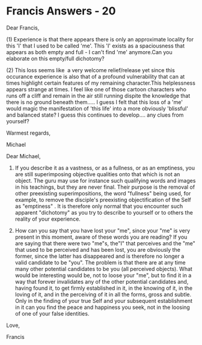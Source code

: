 # Francis Answers - 20

Dear Francis,

(1) Experience is that there appears there is only an approximate locality for this 'I' that I used to be called 'me'. This 'I' exists as a spaciousness that appears as both empty and full - I can't find 'me' anymore.Can you elaborate on this empty/full dichotomy?

(2) This loss seems like &nbsp;a very welcome relief/release yet since this occurance experience is also that of a profound vulnerability that can at times highlight certain features of my remaining character.This helplessness appears strange at times. I feel like one of those cartoon characters who runs off a cliff and remain in the air still running dispite the knowledge that there is no ground beneath them..... I guess I felt that this loss of a 'me' would magic the manifestation of 'this life' into a more obviously 'blissful' and balanced state? I guess this continues to develop.... any clues from yourself?

Warmest regards,

Michael

Dear Michael,

1. If you describe it as a vastness, or as a fullness, or as an emptiness, you are still superimposing objective qualities onto that which is not an object. The guru may use for instance such qualifying words and images in his teachings, but they are never final. Their purpose is the removal of other preexisting superimpositions, the word &quot;fullness&quot; being used, for example, to remove the disciple's preexisting objectification of the Self as &quot;emptiness&quot; . It is therefore only normal that you encounter such apparent &quot;dichotomy&quot; as you try to describe to yourself or to others the reality of your experience.

2. How can you say that you have lost your &quot;me&quot;, since your &quot;me&quot; is very present in this moment, aware of these words you are reading? If you are saying that there were two &quot;me&quot;s, the&quot;I&quot; that perceives and the &quot;me&quot; that used to be perceived and has been lost, you are obviously the former, since the latter has disappeared and is therefore no longer a valid candidate to be &quot;you&quot;. The problem is that there are at any time many other potential candidates to be you (all perceived objects). What would be interesting would be, not to loose your &quot;me&quot;, but to find it in a way that forever invalidates any of the other potential candidates and, having found it, to get firmly established in it, in the knowing of it, in the loving of it, and in the perceiving of it in all the forms, gross and subtle. Only in the finding of your true Self and your subsequent establishment in it can you find the peace and happiness you seek, not in the loosing of one of your false identities.

Love,

Francis


